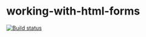 # working-with-html-forms

[![Build status](https://ci.appveyor.com/api/projects/status/ll4jnyeyfp3b8jku/branch/main?svg=true)](https://ci.appveyor.com/project/MishchenkoArtem/working-with-html-forms/branch/main)
